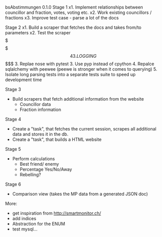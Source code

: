 bsAbstimmungen 0.1.0
Stage 1
x1. Implement relationships between councillor and fraction, votes, voting etc.
x2. Work existing councillors / fractions
x3. Improve test case - parse a lot of the docs

Stage 2
x1. Build a scraper that fetches the docs and takes from/to parameters
x2. Test the scraper
$$$$$$$$$$$$$$$$$$$$$$$$$$$$$$$$$$$$$$$$$$$$$
$$$$$$$$$$$4 3. LOGGING $$$$$$$$$$$$$$$$$$$$
$$$$$$$$$$$$$$$$$$$$$$$$$$$$$$$$$$$$$$$$$$$$$
3. Replae nose with pytest
3. Use pyp instead of cpython
4. Repalce sqlalchemy with peewee (peewe is stronger when it comes to querying)
5. Isolate long parsing tests into a separate tests suite to speed up development time


Stage 3
* Build scrapers that fetch additional information from the website
    * Councillor data
    * Fraction information

Stage 4
* Create a "task", that fetches the current session, scrapes all additional data and stores it in the db.
* Create a "task", that builds a HTML website

Stage 5
* Perform calculations
    * Best friend/ enemy
    * Percentage Yes/No/Away
    * Rebelling?

Stage 6
* Comparison view (takes the MP data from a generated JSON doc)

More:
* get inspiration from http://smartmonitor.ch/
* add indices
* Abstraction for the ENUM
* test mysql...
